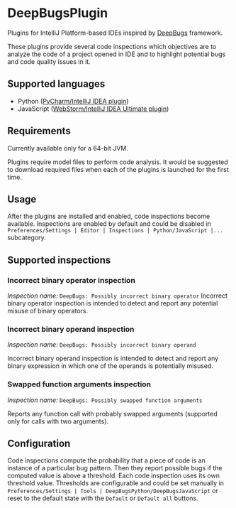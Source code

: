 # DeepBugsPlugin

Plugins for IntelliJ Platform-based IDEs inspired by [DeepBugs](https://github.com/ml-in-programming/DeepBugs) framework. 

These plugins provide several code inspections which objectives are to analyze the code of a project opened in IDE and to highlight potential bugs and code quality issues in it.

## Supported languages
- Python ([PyCharm/IntelliJ IDEA plugin](https://github.com/ml-in-programming/DeepBugsPlugin/tree/master/DeepBugsPython))
- JavaScript ([WebStorm/IntelliJ IDEA Ultimate plugin](https://github.com/ml-in-programming/DeepBugsPlugin/tree/master/DeepBugsJavaScript))

## Requirements
Currently available only for a 64-bit JVM.

Plugins require model files to perform code analysis. It would be suggested to download required files when each of the plugins is launched for the first time.

## Usage
After the plugins are installed and enabled, code inspections become available.
Inspections are enabled by default and could be disabled in `Preferences/Settings | Editor | Inspections | Python/JavaScript |...` subcategory.

## Supported inspections
### Incorrect binary operator inspection
_Inspection_ _name:_ `DeepBugs: Possibly incorrect binary operator`
Incorrect binary operator inspection is intended to detect and report any potential misuse of
binary operators.

### Incorrect binary operand inspection
_Inspection_ _name:_ `DeepBugs: Possibly incorrect binary operand`

Incorrect binary operand inspection is intended to detect and report any binary expression in which
one of the operands is potentially misused.

### Swapped function arguments inspection
_Inspection_ _name:_ `DeepBugs: Possibly swapped function arguments`

Reports any function call with probably swapped arguments (supported only for calls with two arguments).

## Configuration
Code inspections compute the probability that a piece of code is an instance of a particular bug pattern. Then they report possible bugs if the computed value is above a threshold. 
Each code inspection uses its own threshold value. Thresholds are configurable and could be set manually in `Preferences/Settings | Tools | DeepBugsPython/DeepBugsJavaScript` or reset to the default state with the `Default` or `Default all` buttons.
